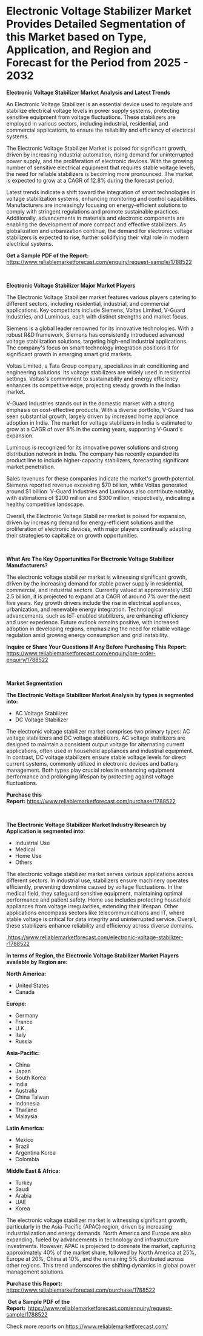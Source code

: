 <p><h1>Electronic Voltage Stabilizer Market Provides Detailed Segmentation of this Market based on Type, Application, and Region and Forecast for the Period from 2025 - 2032</h1></p><p><strong>Electronic Voltage Stabilizer Market Analysis and Latest Trends</strong></p>
<p><p>An Electronic Voltage Stabilizer is an essential device used to regulate and stabilize electrical voltage levels in power supply systems, protecting sensitive equipment from voltage fluctuations. These stabilizers are employed in various sectors, including industrial, residential, and commercial applications, to ensure the reliability and efficiency of electrical systems.</p><p>The Electronic Voltage Stabilizer Market is poised for significant growth, driven by increasing industrial automation, rising demand for uninterrupted power supply, and the proliferation of electronic devices. With the growing number of sensitive electrical equipment that requires stable voltage levels, the need for reliable stabilizers is becoming more pronounced. The market is expected to grow at a CAGR of 12.8% during the forecast period.</p><p>Latest trends indicate a shift toward the integration of smart technologies in voltage stabilization systems, enhancing monitoring and control capabilities. Manufacturers are increasingly focusing on energy-efficient solutions to comply with stringent regulations and promote sustainable practices. Additionally, advancements in materials and electronic components are enabling the development of more compact and effective stabilizers. As globalization and urbanization continue, the demand for electronic voltage stabilizers is expected to rise, further solidifying their vital role in modern electrical systems.</p></p>
<p><strong>Get a Sample PDF of the Report:&nbsp;</strong> <a href="https://www.reliablemarketforecast.com/enquiry/request-sample/1788522?utm_campaign=1108&utm_medium=2&utm_source=Github&utm_content=ia&utm_term=09042025&utm_id=electronic-voltage-stabilizer">https://www.reliablemarketforecast.com/enquiry/request-sample/1788522</a></p>
<p>&nbsp;</p>
<p><strong>Electronic Voltage Stabilizer Major Market Players</strong></p>
<p><p>The Electronic Voltage Stabilizer market features various players catering to different sectors, including residential, industrial, and commercial applications. Key competitors include Siemens, Voltas Limited, V-Guard Industries, and Luminous, each with distinct strengths and market focus.</p><p>Siemens is a global leader renowned for its innovative technologies. With a robust R&D framework, Siemens has consistently introduced advanced voltage stabilization solutions, targeting high-end industrial applications. The company's focus on smart technology integration positions it for significant growth in emerging smart grid markets.</p><p>Voltas Limited, a Tata Group company, specializes in air conditioning and engineering solutions. Its voltage stabilizers are widely used in residential settings. Voltas's commitment to sustainability and energy efficiency enhances its competitive edge, projecting steady growth in the Indian market.</p><p>V-Guard Industries stands out in the domestic market with a strong emphasis on cost-effective products. With a diverse portfolio, V-Guard has seen substantial growth, largely driven by increased home appliance adoption in India. The market for voltage stabilizers in India is estimated to grow at a CAGR of over 8% in the coming years, supporting V-Guard's expansion.</p><p>Luminous is recognized for its innovative power solutions and strong distribution network in India. The company has recently expanded its product line to include higher-capacity stabilizers, forecasting significant market penetration.</p><p>Sales revenues for these companies indicate the market's growth potential. Siemens reported revenue exceeding $70 billion, while Voltas generated around $1 billion. V-Guard Industries and Luminous also contribute notably, with estimations of $200 million and $300 million, respectively, indicating a healthy competitive landscape.</p><p>Overall, the Electronic Voltage Stabilizer market is poised for expansion, driven by increasing demand for energy-efficient solutions and the proliferation of electronic devices, with major players continually adapting their strategies to capitalize on growth opportunities.</p></p>
<p>&nbsp;</p>
<p><strong>What Are The Key Opportunities For Electronic Voltage Stabilizer Manufacturers?</strong></p>
<p><p>The electronic voltage stabilizer market is witnessing significant growth, driven by the increasing demand for stable power supply in residential, commercial, and industrial sectors. Currently valued at approximately USD 2.5 billion, it is projected to expand at a CAGR of around 7% over the next five years. Key growth drivers include the rise in electrical appliances, urbanization, and renewable energy integration. Technological advancements, such as IoT-enabled stabilizers, are enhancing efficiency and user experience. Future outlook remains positive, with increased adoption in developing regions, emphasizing the need for reliable voltage regulation amid growing energy consumption and grid instability.</p></p>
<p><strong>Inquire or Share Your Questions If Any Before Purchasing This Report:</strong> <a href="https://www.reliablemarketforecast.com/enquiry/pre-order-enquiry/1788522?utm_campaign=1108&utm_medium=2&utm_source=Github&utm_content=ia&utm_term=09042025&utm_id=electronic-voltage-stabilizer">https://www.reliablemarketforecast.com/enquiry/pre-order-enquiry/1788522</a></p>
<p>&nbsp;</p>
<p><strong>Market Segmentation</strong></p>
<p><strong>The Electronic Voltage Stabilizer Market Analysis by types is segmented into:</strong></p>
<p><ul><li>AC Voltage Stabilizer</li><li>DC Voltage Stabilizer</li></ul></p>
<p><p>The electronic voltage stabilizer market comprises two primary types: AC voltage stabilizers and DC voltage stabilizers. AC voltage stabilizers are designed to maintain a consistent output voltage for alternating current applications, often used in household appliances and industrial equipment. In contrast, DC voltage stabilizers ensure stable voltage levels for direct current systems, commonly utilized in electronic devices and battery management. Both types play crucial roles in enhancing equipment performance and prolonging lifespan by protecting against voltage fluctuations.</p></p>
<p><strong>Purchase this Report:&nbsp;</strong><a href="https://www.reliablemarketforecast.com/purchase/1788522?utm_campaign=1108&utm_medium=2&utm_source=Github&utm_content=ia&utm_term=09042025&utm_id=electronic-voltage-stabilizer">https://www.reliablemarketforecast.com/purchase/1788522</a></p>
<p>&nbsp;</p>
<p><strong>The Electronic Voltage Stabilizer Market Industry Research by Application is segmented into:</strong></p>
<p><ul><li>Industrial Use</li><li>Medical</li><li>Home Use</li><li>Others</li></ul></p>
<p><p>The electronic voltage stabilizer market serves various applications across different sectors. In industrial use, stabilizers ensure machinery operates efficiently, preventing downtime caused by voltage fluctuations. In the medical field, they safeguard sensitive equipment, maintaining optimal performance and patient safety. Home use includes protecting household appliances from voltage irregularities, extending their lifespan. Other applications encompass sectors like telecommunications and IT, where stable voltage is critical for data integrity and uninterrupted service. Overall, these stabilizers enhance reliability and efficiency across diverse domains.</p></p>
<p><a href="https://www.reliablemarketforecast.com/electronic-voltage-stabilizer-r1788522?utm_campaign=1108&utm_medium=2&utm_source=Github&utm_content=ia&utm_term=09042025&utm_id=electronic-voltage-stabilizer">&nbsp;https://www.reliablemarketforecast.com/electronic-voltage-stabilizer-r1788522</a></p>
<p><strong>In terms of Region, the Electronic Voltage Stabilizer Market Players available by Region are:</strong></p>
<p>
    <p> <strong> North America: </strong>
        <ul>
            <li>United States</li>
            <li>Canada</li>
        </ul>
        </p> 
    <p> <strong> Europe: </strong>
        <ul>
            <li>Germany</li>
            <li>France</li>
            <li>U.K.</li>
            <li>Italy</li>
            <li>Russia</li>
        </ul>
        </p> 
    <p> <strong> Asia-Pacific: </strong>
        <ul>
            <li>China</li>
            <li>Japan</li>
            <li>South Korea</li>
            <li>India</li>
            <li>Australia</li>
            <li>China Taiwan</li>
            <li>Indonesia</li>
            <li>Thailand</li>
            <li>Malaysia</li>
        </ul>
        </p> 
    <p> <strong> Latin America: </strong>
        <ul>
            <li>Mexico</li>
            <li>Brazil</li>
            <li>Argentina Korea</li>
            <li>Colombia</li>
        </ul>
        </p> 
    <p> <strong> Middle East & Africa: </strong>
        <ul>
            <li>Turkey</li>
            <li>Saudi</li>
            <li>Arabia</li>
            <li>UAE</li>
            <li>Korea</li>
        </ul>
    </p>
    </p>
<p><p>The electronic voltage stabilizer market is witnessing significant growth, particularly in the Asia-Pacific (APAC) region, driven by increasing industrialization and energy demands. North America and Europe are also expanding, fueled by advancements in technology and infrastructure investments. However, APAC is projected to dominate the market, capturing approximately 40% of the market share, followed by North America at 25%, Europe at 20%, China at 10%, and the remaining 5% distributed across other regions. This trend underscores the shifting dynamics in global power management solutions.</p></p>
<p><strong>Purchase this Report: </strong><a href="https://www.reliablemarketforecast.com/purchase/1788522?utm_campaign=1108&utm_medium=2&utm_source=Github&utm_content=ia&utm_term=09042025&utm_id=electronic-voltage-stabilizer">https://www.reliablemarketforecast.com/purchase/1788522</a></p>
<p>&nbsp;<strong>Get a Sample PDF of the Report:&nbsp;&nbsp;</strong><a href="https://www.reliablemarketforecast.com/enquiry/request-sample/1788522?utm_campaign=1108&utm_medium=2&utm_source=Github&utm_content=ia&utm_term=09042025&utm_id=electronic-voltage-stabilizer">https://www.reliablemarketforecast.com/enquiry/request-sample/1788522</a></p>
<p><strong></strong></p>
<p>Check more reports on <a href="https://www.reliablemarketforecast.com/?utm_campaign=1108&utm_medium=2&utm_source=Github&utm_content=ia&utm_term=09042025&utm_id=electronic-voltage-stabilizer">https://www.reliablemarketforecast.com/</a></p>